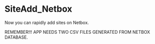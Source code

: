 # SiteAdd_Netbox
Now you can rapidly add sites on Netbox.


REMEMBER!!! APP NEEDS TWO CSV FILES GENERATED FROM NETBOX DATABASE.

